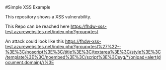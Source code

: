 #Simple XSS Example

This repository shows a XSS vulnerability.


This Repo can be reached here https://fhdw-xss-test.azurewebsites.net/index.php?group=test 

An attack could look like this https://fhdw-xss-test.azurewebsites.net/index.php?group=test%27%22--%3E%3C/noscript%3E%3C/title%3E%3C/textarea%3E%3C/style%3E%3C/template%3E%3C/noembed%3E%3C/script%3E%3Csvg/*/onload=alert(document.domain)//%3E
 
